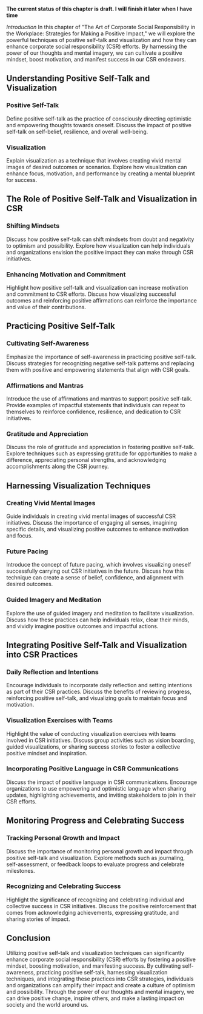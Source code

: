**The current status of this chapter is draft. I will finish it later when I have time**

*Introduction* In this chapter of "The Art of Corporate Social Responsibility in the Workplace: Strategies for Making a Positive Impact," we will explore the powerful techniques of positive self-talk and visualization and how they can enhance corporate social responsibility (CSR) efforts. By harnessing the power of our thoughts and mental imagery, we can cultivate a positive mindset, boost motivation, and manifest success in our CSR endeavors.

Understanding Positive Self-Talk and Visualization
--------------------------------------------------

### Positive Self-Talk

Define positive self-talk as the practice of consciously directing optimistic and empowering thoughts towards oneself. Discuss the impact of positive self-talk on self-belief, resilience, and overall well-being.

### Visualization

Explain visualization as a technique that involves creating vivid mental images of desired outcomes or scenarios. Explore how visualization can enhance focus, motivation, and performance by creating a mental blueprint for success.

The Role of Positive Self-Talk and Visualization in CSR
-------------------------------------------------------

### Shifting Mindsets

Discuss how positive self-talk can shift mindsets from doubt and negativity to optimism and possibility. Explore how visualization can help individuals and organizations envision the positive impact they can make through CSR initiatives.

### Enhancing Motivation and Commitment

Highlight how positive self-talk and visualization can increase motivation and commitment to CSR efforts. Discuss how visualizing successful outcomes and reinforcing positive affirmations can reinforce the importance and value of their contributions.

Practicing Positive Self-Talk
-----------------------------

### Cultivating Self-Awareness

Emphasize the importance of self-awareness in practicing positive self-talk. Discuss strategies for recognizing negative self-talk patterns and replacing them with positive and empowering statements that align with CSR goals.

### Affirmations and Mantras

Introduce the use of affirmations and mantras to support positive self-talk. Provide examples of impactful statements that individuals can repeat to themselves to reinforce confidence, resilience, and dedication to CSR initiatives.

### Gratitude and Appreciation

Discuss the role of gratitude and appreciation in fostering positive self-talk. Explore techniques such as expressing gratitude for opportunities to make a difference, appreciating personal strengths, and acknowledging accomplishments along the CSR journey.

Harnessing Visualization Techniques
-----------------------------------

### Creating Vivid Mental Images

Guide individuals in creating vivid mental images of successful CSR initiatives. Discuss the importance of engaging all senses, imagining specific details, and visualizing positive outcomes to enhance motivation and focus.

### Future Pacing

Introduce the concept of future pacing, which involves visualizing oneself successfully carrying out CSR initiatives in the future. Discuss how this technique can create a sense of belief, confidence, and alignment with desired outcomes.

### Guided Imagery and Meditation

Explore the use of guided imagery and meditation to facilitate visualization. Discuss how these practices can help individuals relax, clear their minds, and vividly imagine positive outcomes and impactful actions.

Integrating Positive Self-Talk and Visualization into CSR Practices
-------------------------------------------------------------------

### Daily Reflection and Intentions

Encourage individuals to incorporate daily reflection and setting intentions as part of their CSR practices. Discuss the benefits of reviewing progress, reinforcing positive self-talk, and visualizing goals to maintain focus and motivation.

### Visualization Exercises with Teams

Highlight the value of conducting visualization exercises with teams involved in CSR initiatives. Discuss group activities such as vision boarding, guided visualizations, or sharing success stories to foster a collective positive mindset and inspiration.

### Incorporating Positive Language in CSR Communications

Discuss the impact of positive language in CSR communications. Encourage organizations to use empowering and optimistic language when sharing updates, highlighting achievements, and inviting stakeholders to join in their CSR efforts.

Monitoring Progress and Celebrating Success
-------------------------------------------

### Tracking Personal Growth and Impact

Discuss the importance of monitoring personal growth and impact through positive self-talk and visualization. Explore methods such as journaling, self-assessment, or feedback loops to evaluate progress and celebrate milestones.

### Recognizing and Celebrating Success

Highlight the significance of recognizing and celebrating individual and collective success in CSR initiatives. Discuss the positive reinforcement that comes from acknowledging achievements, expressing gratitude, and sharing stories of impact.

Conclusion
----------

Utilizing positive self-talk and visualization techniques can significantly enhance corporate social responsibility (CSR) efforts by fostering a positive mindset, boosting motivation, and manifesting success. By cultivating self-awareness, practicing positive self-talk, harnessing visualization techniques, and integrating these practices into CSR strategies, individuals and organizations can amplify their impact and create a culture of optimism and possibility. Through the power of our thoughts and mental imagery, we can drive positive change, inspire others, and make a lasting impact on society and the world around us.

